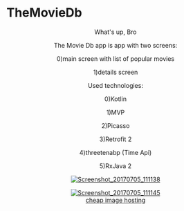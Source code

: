 # TheMovieDb
<p align="center">
What's up, Bro
</p>
<p align="center">
The Movie Db app is app with two screens: 
</p>

<p align="center">
0)main screen with list of popular movies
</p>

<p align="center">
1)details screen
</p>

<p align="center">
Used technologies:
</p>

<p align="center">
0)Kotlin
</p>

<p align="center">
1)MVP
</p>

<p align="center">
2)Picasso
</p>

<p align="center">
3)Retrofit 2
</p>

<p align="center">
4)threetenabp (Time Api)
</p>

<p align="center">
5)RxJava 2
</p>
<p align="center">
<a href="https://ibb.co/irmbkF"><img src="https://preview.ibb.co/cZP7sv/Screenshot_20170705_111138.png" alt="Screenshot_20170705_111138" border="0"></a>
</p>

<p align="center">
<a href="https://ibb.co/g1BWKa"><img src="https://preview.ibb.co/eUbyza/Screenshot_20170705_111145.png" alt="Screenshot_20170705_111145" border="0"></a><br /><a target='_blank' href='https://imgbb.com/'>cheap image hosting</a><br />
</p>


